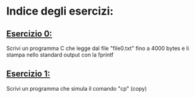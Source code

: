 
# Indice degli esercizi:

## [Esercizio 0:](es0.c)
Scrivi un programma C che legge dal file "file0.txt" fino a 4000 bytes e li stampa nello standard output con la fprintf

## [Esercizio 1:](es1.c)
Scrivi un programma che simula il comando "cp" (copy)
